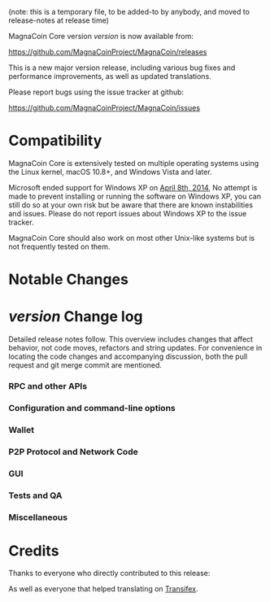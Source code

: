 (note: this is a temporary file, to be added-to by anybody, and moved to release-notes at release time)

MagnaCoin Core version *version* is now available from:

  <https://github.com/MagnaCoinProject/MagnaCoin/releases>

This is a new major version release, including various bug fixes and
performance improvements, as well as updated translations.

Please report bugs using the issue tracker at github:

  <https://github.com/MagnaCoinProject/MagnaCoin/issues>

Compatibility
==============

MagnaCoin Core is extensively tested on multiple operating systems using
the Linux kernel, macOS 10.8+, and Windows Vista and later.

Microsoft ended support for Windows XP on [April 8th, 2014](https://www.microsoft.com/en-us/WindowsForBusiness/end-of-xp-support),
No attempt is made to prevent installing or running the software on Windows XP, you
can still do so at your own risk but be aware that there are known instabilities and issues.
Please do not report issues about Windows XP to the issue tracker.

MagnaCoin Core should also work on most other Unix-like systems but is not
frequently tested on them.

Notable Changes
===============



*version* Change log
=================

Detailed release notes follow. This overview includes changes that affect
behavior, not code moves, refactors and string updates. For convenience in locating
the code changes and accompanying discussion, both the pull request and
git merge commit are mentioned.

### RPC and other APIs


### Configuration and command-line options


### Wallet


### P2P Protocol and Network Code


### GUI


### Tests and QA


### Miscellaneous


Credits
=======

Thanks to everyone who directly contributed to this release:


As well as everyone that helped translating on [Transifex](https://www.transifex.com/projects/p/MagnaCoin-translations/).
